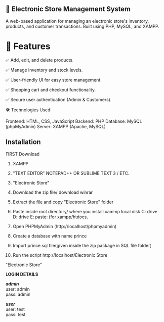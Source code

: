 
## 🛒 Electronic Store Management System

A web-based application for managing an electronic store's inventory, products, and customer transactions. Built using PHP, MySQL, and XAMPP.

# 🚀 Features

✅ Add, edit, and delete products.

✅ Manage inventory and stock levels.

✅ User-friendly UI for easy store management.

✅ Shopping cart and checkout functionality.

✅ Secure user authentication (Admin & Customers).

🛠️ Technologies Used

Frontend: HTML, CSS, JavaScript
Backend: PHP
Database: MySQL (phpMyAdmin)
Server: XAMPP (Apache, MySQL)

## Installation

FIRST Download

1. XAMPP

2. "TEXT EDITOR" NOTEPAD++ OR SUBLIME TEXT 3 / ETC.

3. "Electronic Store"

4. Download the zip file/ download winrar

5. Extract the file and copy "Electronic Store" folder

6. Paste inside root directory/ where you install xammp local disk C: drive D: drive E: paste: (for xampp/htdocs, 

7. Open PHPMyAdmin (http://localhost/phpmyadmin)

8. Create a database with name prince

6. Import prince.sql file(given inside the zip package in SQL file folder)

7. Run the script http://localhost/Electronic Store

"Electronic Store"

**LOGIN DETAILS** 

***admin*** \
user: admin\
pass: admin

***user***\
user: test\
pass: test

